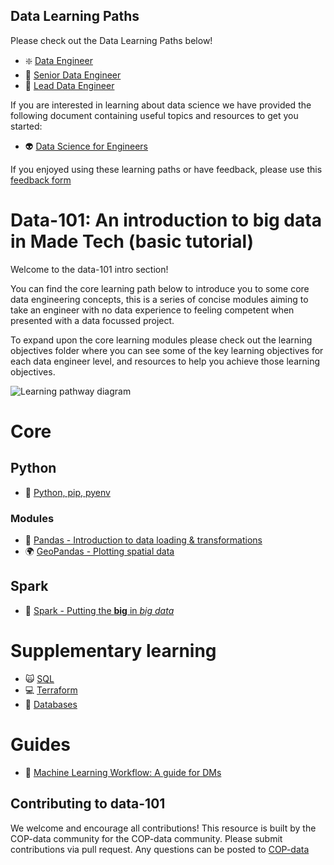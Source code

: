 ## Data Learning Paths

Please check out the Data Learning Paths below!

- :sparkle: [Data Engineer](data_learning_paths/Data_Engineer.md)
- :mechanical_arm: [Senior Data Engineer](data_learning_paths/Senior_Data_Engineer.md)
- :crystal_ball: [Lead Data Engineer](data_learning_paths/Lead_Data_Engineer.md)

If you are interested in learning about data science we have provided the following document containing useful topics and resources to get you started: 

- :alien: [Data Science for Engineers](data_learning_paths/Data_Science_for_Engineers.md)


If you enjoyed using these learning paths or have feedback, please use this [feedback form](https://madetech.typeform.com/datalearning)


# Data-101: An introduction to big data in Made Tech (basic tutorial)

Welcome to the data-101 intro section!

You can find the core learning path below to introduce you to some core data engineering concepts, this is a series of concise modules aiming to take an engineer with no data experience to feeling competent when presented with a data focussed project.

To expand upon the core learning modules please check out the learning objectives folder where you can see some of the key learning objectives for each data engineer level, and resources to help you achieve those learning objectives.

![Learning pathway diagram](https://github.com/madetech/data-101/blob/main/images/learningpathway.png?raw=true)

# Core

## Python
 - :snake: [Python, pip, pyenv](modules/core/Python.md)

### Modules
 - :panda_face: [Pandas - Introduction to data loading & transformations](modules/core/Python%20modules/Pandas.md) 
 - :earth_africa: [GeoPandas - Plotting spatial data](modules/core/Python%20modules/geopandas.md)

## Spark
 - :sparkler: [Spark - Putting the **big** in *big data*](modules/core/Spark.md)


# Supplementary learning

- :scream_cat: [SQL](modules/supplementary/SQL.md)
- :computer: [Terraform](modules/supplementary/Terraform.md)
- :floppy_disk: [Databases](modules/supplementary/Databases.md)

# Guides
 - :robot: [Machine Learning Workflow: A guide for DMs](guides/machine_learning_workflow.md)


## Contributing to data-101
We welcome and encourage all contributions! This resource is built by the COP-data community for the COP-data community.
Please submit contributions via pull request.
Any questions can be posted to [COP-data](https://madetechteam.slack.com/archives/C01PTEPED6G)

